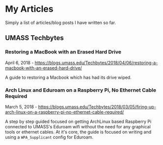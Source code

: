 # My Articles 

Simply a list of articles/blog posts I have written so far.

## UMASS Techbytes

### Restoring a MacBook with an Erased Hard Drive

April 6, 2018 - https://blogs.umass.edu/Techbytes/2018/04/06/restoring-a-macbook-with-an-erased-hard-drive/

A guide to restoring a Macbook which has had its drive wiped.

### Arch Linux and Eduroam on a Raspberry Pi, No Ethernet Cable Required 

March 5, 2018 - https://blogs.umass.edu/Techbytes/2018/03/05/firing-up-arch-linux-on-a-raspberry-pi-no-ethernet-cable-required/

A step by step guided focused on getting ArchLinux based Raspberry Pi connected to UMASS's Eduroam wifi without the need for any graphical tools or ethernet cables. At it's core, the guide is focused on writing  and using a `WPA_Supplicant` config for Eduroam. 
